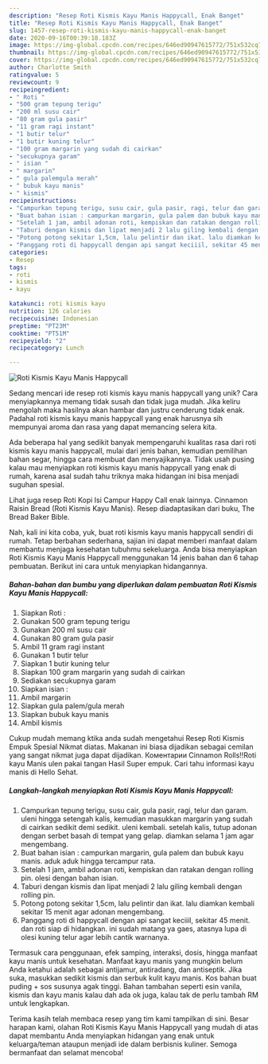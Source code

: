 ```yaml
---
description: "Resep Roti Kismis Kayu Manis Happycall, Enak Banget"
title: "Resep Roti Kismis Kayu Manis Happycall, Enak Banget"
slug: 1457-resep-roti-kismis-kayu-manis-happycall-enak-banget
date: 2020-09-16T00:39:18.183Z
image: https://img-global.cpcdn.com/recipes/646ed90947615772/751x532cq70/roti-kismis-kayu-manis-happycall-foto-resep-utama.jpg
thumbnail: https://img-global.cpcdn.com/recipes/646ed90947615772/751x532cq70/roti-kismis-kayu-manis-happycall-foto-resep-utama.jpg
cover: https://img-global.cpcdn.com/recipes/646ed90947615772/751x532cq70/roti-kismis-kayu-manis-happycall-foto-resep-utama.jpg
author: Charlotte Smith
ratingvalue: 5
reviewcount: 9
recipeingredient:
- " Roti "
- "500 gram tepung terigu"
- "200 ml susu cair"
- "80 gram gula pasir"
- "11 gram ragi instant"
- "1 butir telur"
- "1 butir kuning telur"
- "100 gram margarin yang sudah di cairkan"
- "secukupnya garam"
- " isian "
- " margarin"
- " gula palemgula merah"
- " bubuk kayu manis"
- " kismis"
recipeinstructions:
- "Campurkan tepung terigu, susu cair, gula pasir, ragi, telur dan garam. uleni hingga setengah kalis, kemudian masukkan margarin yang sudah di cairkan sedikit demi sedikit. uleni kembali. setelah kalis, tutup adonan dengan serbet basah di tempat yang gelap. diamkan selama 1 jam agar mengembang."
- "Buat bahan isian : campurkan margarin, gula palem dan bubuk kayu manis. aduk aduk hingga tercampur rata."
- "Setelah 1 jam, ambil adonan roti, kempiskan dan ratakan dengan rolling pin. olesi dengan bahan isian."
- "Taburi dengan kismis dan lipat menjadi 2 lalu giling kembali dengan rolling pin."
- "Potong potong sekitar 1,5cm, lalu pelintir dan ikat. lalu diamkan kembali sekitar 15 menit agar adonan mengembang."
- "Panggang roti di happycall dengan api sangat keciiil, sekitar 45 menit. dan roti siap di hidangkan. ini sudah matang ya gaes, atasnya lupa di olesi kuning telur agar lebih cantik warnanya."
categories:
- Resep
tags:
- roti
- kismis
- kayu

katakunci: roti kismis kayu 
nutrition: 126 calories
recipecuisine: Indonesian
preptime: "PT23M"
cooktime: "PT51M"
recipeyield: "2"
recipecategory: Lunch

---
```



![Roti Kismis Kayu Manis Happycall](https://img-global.cpcdn.com/recipes/646ed90947615772/751x532cq70/roti-kismis-kayu-manis-happycall-foto-resep-utama.jpg)

Sedang mencari ide resep roti kismis kayu manis happycall yang unik? Cara menyiapkannya memang tidak susah dan tidak juga mudah. Jika keliru mengolah maka hasilnya akan hambar dan justru cenderung tidak enak. Padahal roti kismis kayu manis happycall yang enak harusnya sih mempunyai aroma dan rasa yang dapat memancing selera kita.

Ada beberapa hal yang sedikit banyak mempengaruhi kualitas rasa dari roti kismis kayu manis happycall, mulai dari jenis bahan, kemudian pemilihan bahan segar, hingga cara membuat dan menyajikannya. Tidak usah pusing kalau mau menyiapkan roti kismis kayu manis happycall yang enak di rumah, karena asal sudah tahu triknya maka hidangan ini bisa menjadi suguhan spesial.

Lihat juga resep Roti Kopi Isi Campur Happy Call enak lainnya. Cinnamon Raisin Bread (Roti Kismis Kayu Manis). Resep diadaptasikan dari buku, The Bread Baker Bible.


Nah, kali ini kita coba, yuk, buat roti kismis kayu manis happycall sendiri di rumah. Tetap berbahan sederhana, sajian ini dapat memberi manfaat dalam membantu menjaga kesehatan tubuhmu sekeluarga. Anda bisa menyiapkan Roti Kismis Kayu Manis Happycall menggunakan 14 jenis bahan dan 6 tahap pembuatan. Berikut ini cara untuk menyiapkan hidangannya.

<!--inarticleads1-->

##### Bahan-bahan dan bumbu yang diperlukan dalam pembuatan Roti Kismis Kayu Manis Happycall:

1. Siapkan  Roti :
1. Gunakan 500 gram tepung terigu
1. Gunakan 200 ml susu cair
1. Gunakan 80 gram gula pasir
1. Ambil 11 gram ragi instant
1. Gunakan 1 butir telur
1. Siapkan 1 butir kuning telur
1. Siapkan 100 gram margarin yang sudah di cairkan
1. Sediakan secukupnya garam
1. Siapkan  isian :
1. Ambil  margarin
1. Siapkan  gula palem/gula merah
1. Siapkan  bubuk kayu manis
1. Ambil  kismis


Cukup mudah memang ktika anda sudah mengetahui Resep Roti Kismis Empuk Spesial Nikmat diatas. Makanan ini biasa dijadikan sebagai cemilan yang sangat nikmat juga dapat dijadikan. Коментарии Cinnamon Rolls‼Roti kayu Manis ulen pakai tangan Hasil Super empuk. Cari tahu informasi kayu manis di Hello Sehat. 

<!--inarticleads2-->

##### Langkah-langkah menyiapkan Roti Kismis Kayu Manis Happycall:

1. Campurkan tepung terigu, susu cair, gula pasir, ragi, telur dan garam. uleni hingga setengah kalis, kemudian masukkan margarin yang sudah di cairkan sedikit demi sedikit. uleni kembali. setelah kalis, tutup adonan dengan serbet basah di tempat yang gelap. diamkan selama 1 jam agar mengembang.
1. Buat bahan isian : campurkan margarin, gula palem dan bubuk kayu manis. aduk aduk hingga tercampur rata.
1. Setelah 1 jam, ambil adonan roti, kempiskan dan ratakan dengan rolling pin. olesi dengan bahan isian.
1. Taburi dengan kismis dan lipat menjadi 2 lalu giling kembali dengan rolling pin.
1. Potong potong sekitar 1,5cm, lalu pelintir dan ikat. lalu diamkan kembali sekitar 15 menit agar adonan mengembang.
1. Panggang roti di happycall dengan api sangat keciiil, sekitar 45 menit. dan roti siap di hidangkan. ini sudah matang ya gaes, atasnya lupa di olesi kuning telur agar lebih cantik warnanya.


Termasuk cara penggunaan, efek samping, interaksi, dosis, hingga manfaat kayu manis untuk kesehatan. Manfaat kayu manis yang mungkin belum Anda ketahui adalah sebagai antijamur, antiradang, dan antiseptik. Jika suka, masukkan sedikit kismis dan serbuk kulit kayu manis. Kos bahan buat puding + sos susunya agak tinggi. Bahan tambahan seperti esin vanila, kismis dan kayu manis kalau dah ada ok juga, kalau tak de perlu tambah RM untuk lengkapkan. 

Terima kasih telah membaca resep yang tim kami tampilkan di sini. Besar harapan kami, olahan Roti Kismis Kayu Manis Happycall yang mudah di atas dapat membantu Anda menyiapkan hidangan yang enak untuk keluarga/teman ataupun menjadi ide dalam berbisnis kuliner. Semoga bermanfaat dan selamat mencoba!
